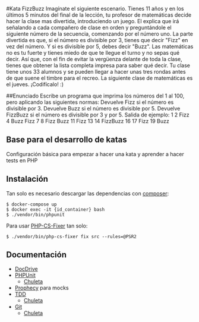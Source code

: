 #Kata FizzBuzz
Imagínate el siguiente escenario. Tienes 11 años y en los últimos 5 minutos del final de la lección, tu profesor de matemáticas decide hacer la clase mas divertida, introduciendo un juego. El explica que irá señalando a cada compañero de clase en orden y preguntándole el siguiente número de la secuencia, comenzando por el número uno. La parte divertida es que, si el número es divisible por 3, tienes que decir "Fizz" en vez del número. Y si es divisible por 5, debes decir "Buzz".
Las matemáticas no es tu fuerte y tienes miedo de que te llegue el turno y no sepas qué decir. Así que, con el fin de evitar la vergüenza delante de toda la clase, tienes que obtener la lista completa impresa para saber qué decir. Tu clase tiene unos 33 alumnos y se pueden llegar a hacer unas tres rondas antes de que suene el timbre para el recreo. La siguiente clase de matemáticas es el jueves. ¡Codifícalo! :)

##Enunciado
Escribe un programa que imprima los números del 1 al 100, pero aplicando las siguientes normas: Devuelve Fizz si el número es divisible por 3. Devuelve Buzz si el número es divisible por 5. Devuelve FizzBuzz si el número es divisible por 3 y por 5.
Salida de ejemplo:
1 2 Fizz 4 Buzz Fizz 7 8 Fizz Buzz 11 Fizz 13 14 FizzBuzz 16 17 Fizz 19 Buzz

## Base para el desarrollo de katas
Configuración básica para empezar a hacer una kata y aprender a hacer 
tests en PHP

## Instalación
Tan solo es necesario descargar las dependencias con [composer](https://getcomposer.org/):

```
$ docker-compose up
$ docker exec -it {id_container} bash
$ ./vendor/bin/phpunit
```

Para usar [PHP-CS-Fixer](http://cs.sensiolabs.org/) tan solo:

```
$ ./vendor/bin/php-cs-fixer fix src --rules=@PSR2
```

## Documentación


- [DocDrive](https://docs.google.com/document/d/1Dr-xABjtVLwlNa19uiT8je9MhihCftDb5NPiRAxcNAM/edit?usp=sharing)
- [PHPUnit](https://phpunit.de/manual/current/en/writing-tests-for-phpunit.html)
    - [Chuleta](http://otroblogmas.com/wp-content/uploads/2011/06/PHPUnit-Cheat-Sheet.pdf)
- [Prophecy](https://github.com/phpspec/prophecy) para mocks
- [TDD](http://librosweb.es/libro/tdd/) 
    - [Chuleta](http://cv.jesuslc.com/slides/tdd/assets/player/KeynoteDHTMLPlayer.html)  
- [Git](https://git-scm.com/)
    - [Chuleta](http://blog.juanluisgarciaborrego.com/apuntes-git/)
